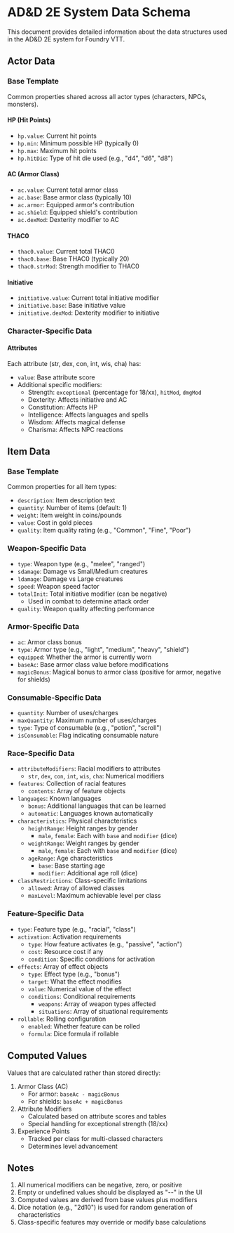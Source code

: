 # AD&D 2E System Data Schema

This document provides detailed information about the data structures used in the AD&D 2E system for Foundry VTT.

## Actor Data

### Base Template
Common properties shared across all actor types (characters, NPCs, monsters).

#### HP (Hit Points)
- `hp.value`: Current hit points
- `hp.min`: Minimum possible HP (typically 0)
- `hp.max`: Maximum hit points
- `hp.hitDie`: Type of hit die used (e.g., "d4", "d6", "d8")

#### AC (Armor Class)
- `ac.value`: Current total armor class
- `ac.base`: Base armor class (typically 10)
- `ac.armor`: Equipped armor's contribution
- `ac.shield`: Equipped shield's contribution
- `ac.dexMod`: Dexterity modifier to AC

#### THAC0
- `thac0.value`: Current total THAC0
- `thac0.base`: Base THAC0 (typically 20)
- `thac0.strMod`: Strength modifier to THAC0

#### Initiative
- `initiative.value`: Current total initiative modifier
- `initiative.base`: Base initiative value
- `initiative.dexMod`: Dexterity modifier to initiative

### Character-Specific Data

#### Attributes
Each attribute (str, dex, con, int, wis, cha) has:
- `value`: Base attribute score
- Additional specific modifiers:
  - Strength: `exceptional` (percentage for 18/xx), `hitMod`, `dmgMod`
  - Dexterity: Affects initiative and AC
  - Constitution: Affects HP
  - Intelligence: Affects languages and spells
  - Wisdom: Affects magical defense
  - Charisma: Affects NPC reactions

## Item Data

### Base Template
Common properties for all item types:
- `description`: Item description text
- `quantity`: Number of items (default: 1)
- `weight`: Item weight in coins/pounds
- `value`: Cost in gold pieces
- `quality`: Item quality rating (e.g., "Common", "Fine", "Poor")

### Weapon-Specific Data
- `type`: Weapon type (e.g., "melee", "ranged")
- `sdamage`: Damage vs Small/Medium creatures
- `ldamage`: Damage vs Large creatures
- `speed`: Weapon speed factor
- `totalInit`: Total initiative modifier (can be negative)
  - Used in combat to determine attack order
- `quality`: Weapon quality affecting performance

### Armor-Specific Data
- `ac`: Armor class bonus
- `type`: Armor type (e.g., "light", "medium", "heavy", "shield")
- `equipped`: Whether the armor is currently worn
- `baseAc`: Base armor class value before modifications
- `magicBonus`: Magical bonus to armor class (positive for armor, negative for shields)

### Consumable-Specific Data
- `quantity`: Number of uses/charges
- `maxQuantity`: Maximum number of uses/charges
- `type`: Type of consumable (e.g., "potion", "scroll")
- `isConsumable`: Flag indicating consumable nature

### Race-Specific Data
- `attributeModifiers`: Racial modifiers to attributes
  - `str`, `dex`, `con`, `int`, `wis`, `cha`: Numerical modifiers
- `features`: Collection of racial features
  - `contents`: Array of feature objects
- `languages`: Known languages
  - `bonus`: Additional languages that can be learned
  - `automatic`: Languages known automatically
- `characteristics`: Physical characteristics
  - `heightRange`: Height ranges by gender
    - `male`, `female`: Each with `base` and `modifier` (dice)
  - `weightRange`: Weight ranges by gender
    - `male`, `female`: Each with `base` and `modifier` (dice)
  - `ageRange`: Age characteristics
    - `base`: Base starting age
    - `modifier`: Additional age roll (dice)
- `classRestrictions`: Class-specific limitations
  - `allowed`: Array of allowed classes
  - `maxLevel`: Maximum achievable level per class

### Feature-Specific Data
- `type`: Feature type (e.g., "racial", "class")
- `activation`: Activation requirements
  - `type`: How feature activates (e.g., "passive", "action")
  - `cost`: Resource cost if any
  - `condition`: Specific conditions for activation
- `effects`: Array of effect objects
  - `type`: Effect type (e.g., "bonus")
  - `target`: What the effect modifies
  - `value`: Numerical value of the effect
  - `conditions`: Conditional requirements
    - `weapons`: Array of weapon types affected
    - `situations`: Array of situational requirements
- `rollable`: Rolling configuration
  - `enabled`: Whether feature can be rolled
  - `formula`: Dice formula if rollable

## Computed Values
Values that are calculated rather than stored directly:
1. Armor Class (AC)
   - For armor: `baseAc - magicBonus`
   - For shields: `baseAc + magicBonus`
2. Attribute Modifiers
   - Calculated based on attribute scores and tables
   - Special handling for exceptional strength (18/xx)
3. Experience Points
   - Tracked per class for multi-classed characters
   - Determines level advancement

## Notes
1. All numerical modifiers can be negative, zero, or positive
2. Empty or undefined values should be displayed as "--" in the UI
3. Computed values are derived from base values plus modifiers
4. Dice notation (e.g., "2d10") is used for random generation of characteristics
5. Class-specific features may override or modify base calculations
